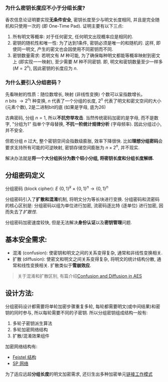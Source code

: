 
### 为什么密钥长度应不小于分组长度?

香农信息论证明要实现**无条件安全**, 密钥长度至少与明文长度相同, 并且是完全随机和只使用一次的 (即 One-Time Pad). 证明主要有以下三点:
1. 所有明文等概率: 对于任何密文, 任何明文出现概率应是相同的.
2. 密钥的随机性和唯一性: 为了达到1条件, 密钥必须是唯一的和随机的. 这样, 即使同一明文, 产生的密文也会因使用不同密钥而不同.
3. 密钥数量需求: 若明文有 $M$ 种可能, 为了确保每种明文都能等概率映射到密文上 (即实现一一映射), 至少需要 $M$ 种不同密钥. 即, 明文和密钥数量至少一样多 ($M=2^{n}$), 因此密钥的长度应为 $n$.

### 为什么要引入分组密码？

先看映射的性质：随位数增长, 映射 (非线性变换) 个数可以呈指数增长。  
$n\text{ bits }\rightarrow 2^n!$ 种变换, $n$ 代表了一个分组的长度, $2^n$ 代表了明文和密文空间的大小 (元素个数), 2是二进制bit的底 (如果是字母, 底为26)

古典密码, 分组 $n=1$, 所以**不抗穷举攻击**. 当然传统密码加密的是字母, 而不是数字, "分组为1" 指单个字母替换, **不抗一阶统计规律分析** (字母频率). 因此分组过小, 并不安全.

但若分组 $n$ 过大, 整个密钥空间会指数级膨胀, 效率下降很快. 比如**理想分组密码**会要求支持所有可能的可逆映射, 密钥存储空间膨胀为 $n\times 2^{n}$, 并不现实.

解决办法就是**将一个大分组拆分为数个较小分组, 将密钥长度和分组长度解绑.**


## 分组密码定义

分组密码 (block cipher): $E\ \{0, 1\}^{k}\times \{0, 1\}^{n}\to \{0, 1\}^{n}$

分组密码引入了**扩散和混淆**机制, 将明文分为等长块进行变换. 分组密码和流密码的核心区别是: 分组密码以组为单位进行加密, 流密码逐比特 (逐单位) 进行加密, 因而失去了*扩散性*.

分组密码加密速度较快, 但是无法解决**身份认证**以及**密钥管理**问题.

## 基本安全需求:

- 混淆 (confusion): 使密钥和明文之间的关系变得复杂, 通常和非线性变换相关.
- 扩散 (diffusion): 使密文和明文之间关系变得复杂, 将明文的统计结构分散, 通常和线性变换相关. 扩散类似于**雪崩效应**.

> 关于混淆和扩散区别, 有篇介绍[Confusion and Diffusion in AES](https://crypto.stackexchange.com/questions/51219/confusion-and-diffusion-in-the-aes-functions)

## 设计方法:

分组密码设计都需要将单轮加密步骤重复多轮, 每轮都需要明文(或中间结果)和密钥的同时参与, 所以每轮需要不同的子密钥.  所以分组密钥组成结构一般有:
1. 多轮子密钥派生算法
2. 多轮加密网络结构
3. 扩散/混淆效果组件

加密网络结构有:
- [Feistel 结构](Feistel%20结构/Feistel%20结构.md)
- [SP 网络](SP%20结构/代换置换网络.md)

为了适应远超**分组长度**的明文加密需求, 还衍生出多种加密单元[链接工作模式](链接工作模式.md)